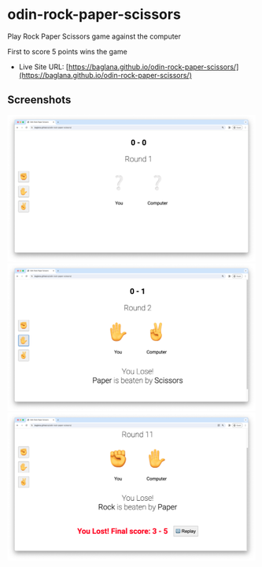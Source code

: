 # odin-rock-paper-scissors

Play Rock Paper Scissors game against the computer

First to score 5 points wins the game

- Live Site URL: [https://baglana.github.io/odin-rock-paper-scissors/](https://baglana.github.io/odin-rock-paper-scissors/)

## Screenshots

![](./screenshots/1.png)
![](./screenshots/2.png)
![](./screenshots/3.png)
